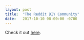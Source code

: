 ```yaml
---
layout: post
title:  "The Reddit DIY Community"
date:   2017-10-10 08:00:00 -0700
---
```




Check it out <a target="_blank" href="https://www.reddit.com/r/SolarDIY/" 
              onclick="ga('send', 'event', 'great-link', 'clicked', 'exit');">here</a>.